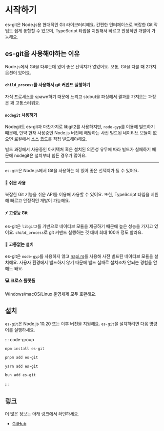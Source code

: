 # 시작하기

es-git은 Node.js용 현대적인 Git 라이브러리예요. 간편한 인터페이스로 복잡한 Git 작업도 쉽게 통합할 수 있으며, TypeScript 타입을 지원해서 빠르고 안정적인 개발이 가능해요.

## es-git을 사용해야하는 이유

Node.js에서 Git을 다루는데 있어 좋은 선택지가 없었어요. 보통, Git을 다룰 때 2가지 옵션이 있어요.

#### `child_process`를 사용해서 git 커맨드 실행하기

자식 프로세스를 spawn하기 때문에 느리고 stdout을 파싱해서 결과를 가져오는 과정은 꽤 고통스러워요.

#### `nodegit` 사용하기

Nodegit도 es-git과 마찬가지로 libgit2를 사용하지만, `node-gyp`를 이용해 빌드하기 때문에, 만약 현재 사용중인 Node.js 버전에 해당하는 사전 빌드된 네이티브 모듈이 없으면 로컬에서 소스 코드를 직접 빌드해야해요.

빌드 과정에서 사용중인 아키텍처 혹은 설치된 의존성 유무에 따라 빌드가 실패하기 때문에 nodegit은 설치부터 힘든 경우가 많아요.

---

`es-git`은 Node.js에서 Git을 사용하는 데 있어 좋은 선택지가 될 수 있어요.

#### 🚀 쉬운 사용

복잡한 Git 기능을 쉬운 API를 이용해 사용할 수 있어요. 또한, TypeScript 타입을 지원해 빠르고 안정적인 개발이 가능해요.

#### ⚡ 고성능 Git

es-git은 `libgit2`를 기반으로 네이티브 모듈을 제공하기 때문에 높은 성능을 가지고 있어요. `child_process`로 git 커맨드 실행하는 것 대비 최대 100배 정도 빨라요.

#### 🔧 고통없는 설치

es-git은 `node-gyp`를 사용하지 않고 [napi.rs](https://napi.rs/)를 사용해 사전 빌드된 네이티브 모듈을 설치해요. 사용자 환경에서 빌드하지 않기 때문에 빌드 실패로 설치조차 안되는 경험을 안해도 돼요.

#### 💻 크로스 플랫폼

Windows/macOS/Linux 운영체제 모두 호환해요.

## 설치

`es-git`은 Node.js 10.20 또는 이후 버전을 지원해요. `es-git`을 설치하려면 다음 명령어를 실행하세요.

::: code-group

```sh [npm]
npm install es-git
```

```sh [pnpm]
pnpm add es-git
```

```sh [yarn]
yarn add es-git
```

```sh [bun]
bun add es-git
```

:::

## 링크

더 많은 정보는 아래 링크에서 확인하세요.

- [GitHub](https://github.com/toss/es-git)
